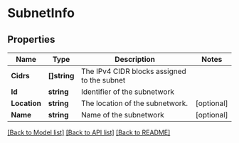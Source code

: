 # SubnetInfo

## Properties
Name | Type | Description | Notes
------------ | ------------- | ------------- | -------------
**Cidrs** | **[]string** | The IPv4 CIDR blocks assigned to the subnet | 
**Id** | **string** | Identifier of the subnetwork | 
**Location** | **string** | The location of the subnetwork. | [optional] 
**Name** | **string** | Name of the subnetwork | [optional] 

[[Back to Model list]](../README.md#documentation-for-models) [[Back to API list]](../README.md#documentation-for-api-endpoints) [[Back to README]](../README.md)


